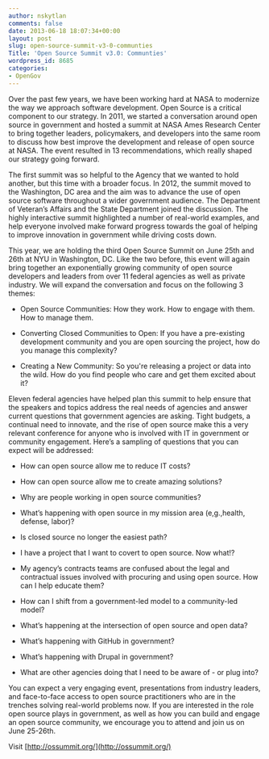 ```yaml
---
author: nskytlan
comments: false
date: 2013-06-18 18:07:34+00:00
layout: post
slug: open-source-summit-v3-0-communties
Title: 'Open Source Summit v3.0: Communties'
wordpress_id: 8685
categories:
- OpenGov
---
```


Over the past few years, we have been working hard at NASA to modernize the way we approach software development. Open Source is a critical component to our strategy. In 2011, we started a conversation around open source in government and hosted a summit at NASA Ames Research Center to bring together leaders, policymakers, and developers into the same room to discuss how best improve the development and release of open source at NASA. The event resulted in 13 recommendations, which really shaped our strategy going forward.

The first summit was so helpful to the Agency that we wanted to hold another, but this time with a broader focus. In 2012, the summit moved to the Washington, DC area and the aim was to advance the use of open source software throughout a wider government audience. The Department of Veteran’s Affairs and the State Department joined the discussion. The highly interactive summit highlighted a number of real-world examples, and help everyone involved make forward progress towards the goal of helping to improve innovation in government while driving costs down.

This year, we are holding the third Open Source Summit on June 25th and 26th at NYU in Washington, DC. Like the two before, this event will again bring together an exponentially growing community of open source developers and leaders from over 11 federal agencies as well as private industry. We will expand the conversation and focus on the following 3 themes:



	
  * Open Source Communities: How they work. How to engage with them. How to manage them.

	
  * Converting Closed Communities to Open: If you have a pre-existing development community and you are open sourcing the project, how do you manage this complexity?

	
  * Creating a New Community: So you're releasing a project or data into the wild. How do you find people who care and get them excited about it?


Eleven federal agencies have helped plan this summit to help ensure that the speakers and topics address the real needs of agencies and answer current questions that government agencies are asking. Tight budgets, a continual need to innovate, and the rise of open source make this a very relevant conference for anyone who is involved with IT in government or community engagement. Here’s a sampling of questions that you can expect will be addressed:

	
  * How can open source allow me to reduce IT costs?

	
  * How can open source allow me to create amazing solutions?

	
  * Why are people working in open source communities?

	
  * What’s happening with open source in my mission area (e,g.,health, defense, labor)?

	
  * Is closed source no longer the easiest path?

	
  * I have a project that I want to covert to open source. Now what!?

	
  * My agency’s contracts teams are confused about the legal and contractual issues involved with procuring and using open source. How can I help educate them?

	
  * How can I shift from a government-led model to a community-led model?

	
  * What’s happening at the intersection of open source and open data?

	
  * What’s happening with GitHub in government?

	
  * What’s happening with Drupal in government?

	
  * What are other agencies doing that I need to be aware of - or plug into?


You can expect a very engaging event, presentations from industry leaders, and
face-to-face access to open source practitioners who are in the trenches solving real-world problems now. If you are interested in the role open source plays in government, as well as how you can build and engage an open source community, we encourage you to attend and join us on June 25-26th.

Visit [http://ossummit.org/](http://ossummit.org/)
